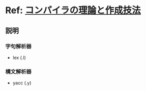 # Ref: [ コンパイラの理論と作成技法 ](https://scrapbox.io/mrsekut-p/%E3%82%B3%E3%83%B3%E3%83%91%E3%82%A4%E3%83%A9%E3%81%AE%E7%90%86%E8%AB%96%E3%81%A8%E4%BD%9C%E6%88%90%E6%8A%80%E6%B3%95)

## 説明

### 字句解析器

- lex (.l)

### 構文解析器

- yacc (.y)
